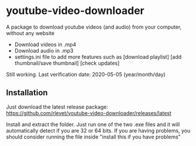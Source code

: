 # youtube-video-downloader
A package to download youtube videos (and audio) from your computer, without any website

- Download videos in .mp4
- Download audio in .mp3
- settings.ini file to add more features such as [download playlist] [add thumbnail/save thumbnail] [check updates]

Still working. Last verification date: 2020-05-05 (year/month/day)

## Installation
Just download the latest release package: https://github.com/rlevet/youtube-video-downloader/releases/latest

Install and extract the folder. Just run one of the two .exe files and it will automatically detect if you are 32 or 64 bits. If you are having problems, you should consider running the file inside "install this if you have problems"
